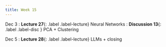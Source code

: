 ```yaml
---
title: Week 15
---
```



Dec 3
: **Lecture 27**{: .label .label-lecture} Neural Networks
: **Discussion 13**{: .label .label-disc } PCA + Clustering

Dec 5
: **Lecture 28**{: .label .label-lecture} LLMs + closing
